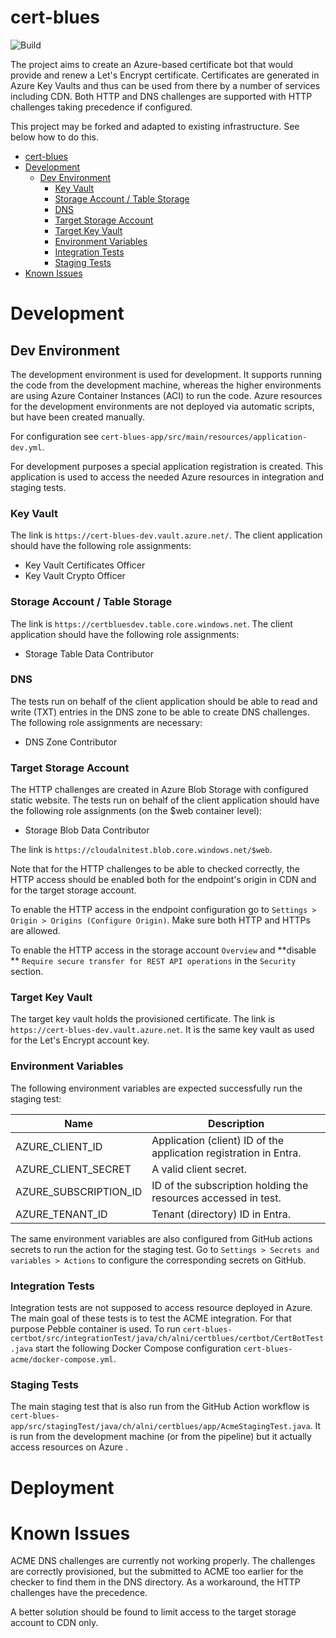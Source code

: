 # cert-blues

![Build](https://github.com/alexandernikiforov/cert-blues/actions/workflows/push-workflow.yml/badge.svg?branch=main)

The project aims to create an Azure-based certificate bot that would provide and renew a Let's Encrypt certificate.
Certificates are generated in Azure Key Vaults and thus can be used from there by a number of services including CDN.
Both HTTP and DNS challenges are supported with HTTP challenges taking precedence if configured.

This project may be forked and adapted to existing infrastructure. See below how to do this.


<!-- TOC -->
* [cert-blues](#cert-blues)
* [Development](#development)
  * [Dev Environment](#dev-environment)
    * [Key Vault](#key-vault)
    * [Storage Account / Table Storage](#storage-account--table-storage)
    * [DNS](#dns)
    * [Target Storage Account](#target-storage-account)
    * [Target Key Vault](#target-key-vault)
    * [Environment Variables](#environment-variables)
    * [Integration Tests](#integration-tests)
    * [Staging Tests](#staging-tests)
* [Known Issues](#known-issues)
<!-- TOC -->

# Development

## Dev Environment

The development environment is used for development. It supports running the code from the development machine,
whereas the higher environments are using Azure Container Instances (ACI) to run the code. Azure resources for the
development environments are not deployed via automatic scripts, but have been created manually.

For configuration see `cert-blues-app/src/main/resources/application-dev.yml`.

For development purposes a special application registration is created. This application is used to access the needed
Azure resources in integration and staging tests.

### Key Vault

The link is `https://cert-blues-dev.vault.azure.net/`. The client application should have the following role
assignments:

* Key Vault Certificates Officer
* Key Vault Crypto Officer

### Storage Account / Table Storage

The link is `https://certbluesdev.table.core.windows.net`. The client application should have the following role
assignments:

* Storage Table Data Contributor

### DNS

The tests run on behalf of the client application should be able to read and write (TXT) entries in the DNS zone
to be able to create DNS challenges. The following role assignments are necessary:

* DNS Zone Contributor

### Target Storage Account

The HTTP challenges are created in Azure Blob Storage with configured static website. The tests run on behalf of the
client application should have the following role assignments (on the $web container level):

* Storage Blob Data Contributor

The link is `https://cloudalnitest.blob.core.windows.net/$web`.

Note that for the HTTP challenges to be able to checked correctly, the HTTP access should be enabled both
for the endpoint's origin in CDN and for the target storage account.

To enable the HTTP access in the endpoint configuration go to `Settings > Origin > Origins (Configure Origin)`.
Make sure both HTTP and HTTPs are allowed.

To enable the HTTP access in the storage account `Overview` and **disable
** `Require secure transfer for REST API operations`
in the `Security` section.

### Target Key Vault

The target key vault holds the provisioned certificate. The link is `https://cert-blues-dev.vault.azure.net`.
It is the same key vault as used for the Let's Encrypt account key.

### Environment Variables

The following environment variables are expected successfully run
the staging test:

| Name                  | Description                                                       | 
|-----------------------|-------------------------------------------------------------------|
| AZURE_CLIENT_ID       | Application (client) ID of the application registration in Entra. |
| AZURE_CLIENT_SECRET   | A valid client secret.                                            |
| AZURE_SUBSCRIPTION_ID | ID of the subscription holding the resources accessed in test.    |
| AZURE_TENANT_ID       | Tenant (directory) ID in Entra.                                   |

The same environment variables are also configured from GitHub actions secrets to run the action for the staging test.
Go to `Settings > Secrets and variables > Actions` to configure the corresponding secrets on GitHub.

### Integration Tests

Integration tests are not supposed to access resource deployed in Azure. The main goal of these tests is to test
the ACME integration. For that purpose Pebble container is used. To
run `cert-blues-certbot/src/integrationTest/java/ch/alni/certblues/certbot/CertBotTest.java`
start the following Docker Compose configuration `cert-blues-acme/docker-compose.yml`.

### Staging Tests

The main staging test that is also run from the GitHub Action workflow
is `cert-blues-app/src/stagingTest/java/ch/alni/certblues/app/AcmeStagingTest.java`.
It is run from the development machine (or from the pipeline) but it actually access resources on Azure .

# Deployment

# Known Issues

ACME DNS challenges are currently not working properly. The challenges are correctly provisioned, but the submitted
to ACME too earlier for the checker to find them in the DNS directory. As a workaround, the HTTP challenges
have the precedence.

A better solution should be found to limit access to the target storage account to CDN only.
